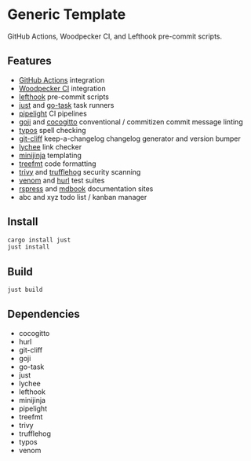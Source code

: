 # Generic Template

GitHub Actions, Woodpecker CI, and Lefthook pre-commit scripts.

## Features
  - [GitHub Actions](https://github.com/features/actions) integration
  - [Woodpecker CI](https://woodpecker-ci.org) integration
  - [lefthook](https://github.com/evilmartians/lefthook) pre-commit scripts
  - [just](https://just.systems) and [go-task](https://taskfile.dev) task runners
  - [pipelight](https://pipelight.dev) CI pipelines
  - [goji](https://github.com/muandane/goji) and [cocogitto](https://github.com/cocogitto/cocogitto) conventional / commitizen commit message linting
  - [typos](https://github.com/crate-ci/typos) spell checking
  - [git-cliff](https://github.com/orhun/git-cliff) keep-a-changelog changelog generator and version bumper
  - [lychee](https://github.com/lycheeverse/lychee) link checker
  - [minijinja](https://github.com/mitsuhiko/minijinja) templating
  - [treefmt](https://github.com/numtide/treefmt) code formatting
  - [trivy](https://github.com/aquasecurity/trivy) and [trufflehog](https://github.com/trufflesecurity/trufflehog) security scanning 
  - [venom](https://github.com/ovh/venom) and [hurl](https://github.com/Orange-OpenSource/hurl) test suites
  - [rspress](https://github.com/web-infra-dev/rspress) and [mdbook](https://github.com/rust-lang/mdBook) documentation sites
  - abc and xyz todo list / kanban manager

## Install

```sh
cargo install just
just install
```

## Build

```sh
just build
```

## Dependencies
  - cocogitto
  - hurl
  - git-cliff
  - goji
  - go-task
  - just
  - lychee
  - lefthook
  - minijinja
  - pipelight
  - treefmt
  - trivy
  - trufflehog
  - typos
  - venom

